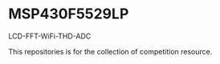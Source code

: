 # MSP430F5529LP
LCD-FFT-WiFi-THD-ADC

This repositories is for the collection of competition resource.

